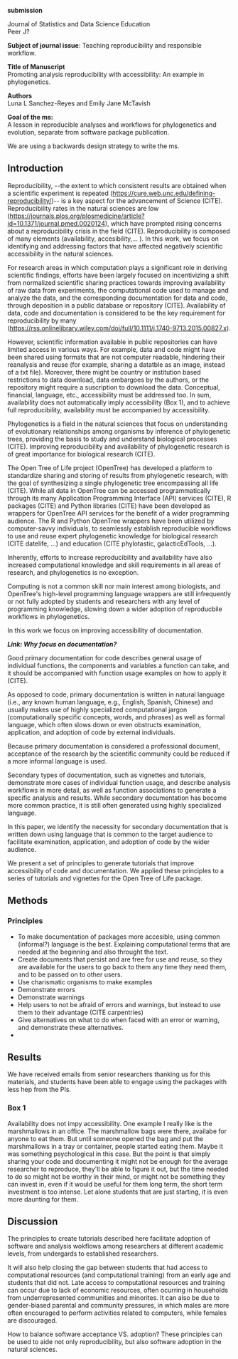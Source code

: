 **submission**<br>

Journal of Statistics and Data Science Education<br>
Peer J?

**Subject of journal issue**: Teaching reproducibility and responsible workflow.


**Title of Manuscript**<br>
Promoting analysis reproducibility with accessibility: An example in phylogenetics.

**Authors**<br>
Luna L Sanchez-Reyes and Emily Jane McTavish

**Goal of the ms:**<br>
A lesson in reproducible analyses and workflows for phylogenetics and evolution, separate from software package publication.

We are using a backwards design strategy to write the ms.

## Introduction

Reproducibility, --the extent to which consistent results are obtained when a scientific experiment is repeated (https://cure.web.unc.edu/defining-reproducibility/)-- is a key aspect for the advancement of Science (CITE).
Reproducibility rates in the natural sciences are low (https://journals.plos.org/plosmedicine/article?id=10.1371/journal.pmed.0020124), which have prompted rising concerns about a reproducibility crisis in the field (CITE). Reproducibility is composed of many elements (availability, accesibility,... ). In this work, we focus on identifying and addressing factors that have affected negatively scientific accessibility in the natural sciences.

For research areas in which computation plays a significant role in deriving scientific findings, efforts have been largely focused on incentivizing a shift from normalized scientific sharing practices towards improving availability of raw data from experiments, the computational code used to manage and analyze the data, and the corresponding documentation for data and code, through deposition in a public database or repository (CITE). Availability of data, code and documentation is considered to be the key requirement for reproducibility by many (https://rss.onlinelibrary.wiley.com/doi/full/10.1111/j.1740-9713.2015.00827.x).

However, scientific information available in public repositories can have limited access in various ways. For example, data and code might have been shared using formats that are not computer readable, hindering their reanalysis and reuse (for example, sharing a datatble as an image, instead of a txt file). Moreover, there might be country or institution based restrictions to data download, data embargoes by the authors, or the repository might require a suscription to download the data.
Conceptual, financial, language, etc., accessibility must be addressed too. In sum, availability does not automatically imply accessibility (Box 1), and to achieve full reproducibility, availability must be accompanied by accessibility. 


Phylogenetics is a field in the natural sciences that focus on understanding of evolutionary relationships among organisms by inference of phylogenetic trees, providing the basis to study and understand biological processes (CITE). Improving reproducibility and availability of phylogenetic research is of great importance for biological research (CITE).

The Open Tree of Life project (OpenTree) has developed a platform to standardize sharing and storing of results from phylogenetic research, with the goal of synthesizing a single phylogenetic tree encompassing all life (CITE).
While all data in OpenTree can be accessed programmatically through its many Application Programming Interface (API) services (CITE), 
R packages (CITE) and Python libraries (CITE) have been developed as wrappers for OpenTree API services for the benefit of a wider programming audience.
The R and Python OpenTree wrappers have been utilized by computer-savvy individuals, to seamlessly establish reproducible workflows to use and reuse expert phylogenetic knowledge for biological research (CITE datelife, …) and education (CITE phylotastic, galacticEdTools, …). 

Inherently, efforts to increase reproducibility and availability have also increased computational knowledge and skill requirements in all areas of research, and phylogenetics is no exception.

Computing is not a common skill nor main interest among biologists, and OpenTree's high-level programming language wrappers are still infrequently or not fully adopted by students and researchers with any level of programming knowledge, slowing down a wider adoption of reproducbile workflows in phylogenetics.

In this work we focus on improving accessibility of documentation.

**_Link: Why focus on documentation?_**

Good primary documentation for code describes general usage of individual functions, the components and variables a function can take, and it should be accompanied with function usage examples on how to apply it (CITE).

As opposed to code, primary documentation is written in natural language (i.e., any known human language, e.g., English, Spanish, Chinese) and usually makes use of highly specialized computational jargon (computationally specific concepts, words, and phrases) as well as formal language, which often slows down or even obstructs examination, application, and adoption of code by external individuals. 

Because primary documentation is considered a professional document, acceptance of the research by the scientific community could be reduced if a more informal language is used.

Secondary types of documentation, such as vignettes and tutorials, demonstrate more cases of individual function usage, and describe analysis workflows in more detail, as well as function associations to generate a specific analysis and results. While secondary documentation has become more common practice, it is still often generated using highly specialized language. 

In this paper, we identify the necessity for secondary documentation that is written down using language that is common to the target audience to facilitate examination, application, and adoption of code by the wider audience.

We present a set of principles to generate tutorials that improve accessibility of code and documentation. We applied these principles to a series of tutorials and vignettes for the Open Tree of Life package.

## Methods

### Principles

- To make documentation of packages more accesible, using common (informal?) language is the best. Explaining computational terms that are needed at the beginning and also throught the text.
- Create documents that persist and are free for use and reuse, so they are available for the users to go back to them any time they need them, and to be passed on to other users.
- Use charismatic organisms to make examples
- Demonstrate errors
- Demonstrate warnings
- Help users to not be afraid of errors and warnings, but instead to use them to their advantage (CITE carpentries)
- Give alternatives on what to do when faced with an error or warning, and demonstrate these alternatives.
- 
## Results





We have received emails from senior researchers thanking us for this materials, and students have been able to engage using the packages with less hep from the PIs.


### Box 1
Availability does not impy accessibility. One example I really like is the marshmallows in an office. The marshmallow bags were there, availabe for anyone to eat them. But until someone opened the bag and put the marshmallows in a tray or container, people started eating them. Maybe it was something psychological in this case. But the point is that simply sharing your code and documenting it might not be enough for the average researcher to reproduce, they'll be able to figure it out, but the time needed to do so might not be worthy in their mind, or might not be something they can invest in, even if it would be useful for them long term, the short term investment is too intense.
Let alone students that are just starting, it is even more daunting for them.


## Discussion

The principles to create tutorials described here facilitate adoption of software and analysis wokflows among researchers at different academic levels, from undergards to established researchers.

It will also help closing the gap between students that had access to computational resources (and computational training) from an early age and students that did not. Late access to computational resources and training can occur due to lack of economic resources, often ocurring in households from underrepresented communities and minorites. It can also be due to gender-biased parental and community pressures, in which males are more often encouraged to perform activities related to computers, while females are discouraged.

How to balance software acceptance VS. adoption?
These principles can be used to aide not only reproducibility, but also software adoption in the natural sciences.













